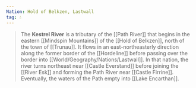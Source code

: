 ```yaml
---
Nation: Hold of Belkzen, Lastwall
tag: 💧
---
```

> The **Kestrel River** is a tributary of the [[Path River]] that begins in the eastern [[Mindspin Mountains]] of the [[Hold of Belkzen]], north of the town of [[Trunau]]. It flows in an east-northeasterly direction along the former border of the [[Hordeline]] before passing over the border into [[World/Geography/Nations/Lastwall]]. In that nation, the river turns northeast near [[Castle Everstand]] before joining the [[River Esk]] and forming the Path River near [[Castle Firrine]]. Eventually, the waters of the Path empty into [[Lake Encarthan]].










